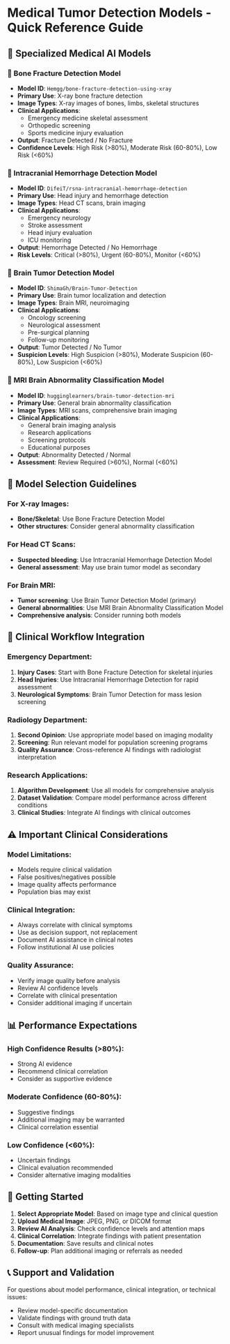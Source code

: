 # Medical Tumor Detection Models - Quick Reference Guide

## 🏥 Specialized Medical AI Models

### 🦴 Bone Fracture Detection Model
- **Model ID**: `Hemgg/bone-fracture-detection-using-xray`
- **Primary Use**: X-ray bone fracture detection
- **Image Types**: X-ray images of bones, limbs, skeletal structures
- **Clinical Applications**: 
  - Emergency medicine skeletal assessment
  - Orthopedic screening
  - Sports medicine injury evaluation
- **Output**: Fracture Detected / No Fracture
- **Confidence Levels**: High Risk (>80%), Moderate Risk (60-80%), Low Risk (<60%)

### 🧠 Intracranial Hemorrhage Detection Model  
- **Model ID**: `DifeiT/rsna-intracranial-hemorrhage-detection`
- **Primary Use**: Head injury and hemorrhage detection
- **Image Types**: Head CT scans, brain imaging
- **Clinical Applications**:
  - Emergency neurology
  - Stroke assessment
  - Head injury evaluation
  - ICU monitoring
- **Output**: Hemorrhage Detected / No Hemorrhage  
- **Risk Levels**: Critical (>80%), Urgent (60-80%), Monitor (<60%)

### 🔬 Brain Tumor Detection Model
- **Model ID**: `ShimaGh/Brain-Tumor-Detection`
- **Primary Use**: Brain tumor localization and detection
- **Image Types**: Brain MRI, neuroimaging
- **Clinical Applications**:
  - Oncology screening
  - Neurological assessment
  - Pre-surgical planning
  - Follow-up monitoring
- **Output**: Tumor Detected / No Tumor
- **Suspicion Levels**: High Suspicion (>80%), Moderate Suspicion (60-80%), Low Suspicion (<60%)

### 🧠 MRI Brain Abnormality Classification Model
- **Model ID**: `hugginglearners/brain-tumor-detection-mri`
- **Primary Use**: General brain abnormality classification
- **Image Types**: MRI scans, comprehensive brain imaging
- **Clinical Applications**:
  - General brain imaging analysis
  - Research applications
  - Screening protocols
  - Educational purposes
- **Output**: Abnormality Detected / Normal
- **Assessment**: Review Required (>60%), Normal (<60%)

## 🎯 Model Selection Guidelines

### For X-ray Images:
- **Bone/Skeletal**: Use Bone Fracture Detection Model
- **Other structures**: Consider general abnormality classification

### For Head CT Scans:
- **Suspected bleeding**: Use Intracranial Hemorrhage Detection Model
- **General assessment**: May use brain tumor model as secondary

### For Brain MRI:
- **Tumor screening**: Use Brain Tumor Detection Model (primary)
- **General abnormalities**: Use MRI Brain Abnormality Classification Model
- **Comprehensive analysis**: Consider running both models

## 🏥 Clinical Workflow Integration

### Emergency Department:
1. **Injury Cases**: Start with Bone Fracture Detection for skeletal injuries
2. **Head Injuries**: Use Intracranial Hemorrhage Detection for rapid assessment
3. **Neurological Symptoms**: Brain Tumor Detection for mass lesion screening

### Radiology Department:
1. **Second Opinion**: Use appropriate model based on imaging modality
2. **Screening**: Run relevant model for population screening programs
3. **Quality Assurance**: Cross-reference AI findings with radiologist interpretation

### Research Applications:
1. **Algorithm Development**: Use all models for comprehensive analysis
2. **Dataset Validation**: Compare model performance across different conditions
3. **Clinical Studies**: Integrate AI findings with clinical outcomes

## ⚠️ Important Clinical Considerations

### Model Limitations:
- Models require clinical validation
- False positives/negatives possible
- Image quality affects performance
- Population bias may exist

### Clinical Integration:
- Always correlate with clinical symptoms
- Use as decision support, not replacement
- Document AI assistance in clinical notes
- Follow institutional AI use policies

### Quality Assurance:
- Verify image quality before analysis
- Review AI confidence levels
- Correlate with clinical presentation
- Consider additional imaging if uncertain

## 📊 Performance Expectations

### High Confidence Results (>80%):
- Strong AI evidence
- Recommend clinical correlation
- Consider as supportive evidence

### Moderate Confidence (60-80%):
- Suggestive findings
- Additional imaging may be warranted
- Clinical correlation essential

### Low Confidence (<60%):
- Uncertain findings
- Clinical evaluation recommended
- Consider alternative imaging modalities

## 🚀 Getting Started

1. **Select Appropriate Model**: Based on image type and clinical question
2. **Upload Medical Image**: JPEG, PNG, or DICOM format
3. **Review AI Analysis**: Check confidence levels and attention maps
4. **Clinical Correlation**: Integrate findings with patient presentation
5. **Documentation**: Save results and clinical notes
6. **Follow-up**: Plan additional imaging or referrals as needed

## 📞 Support and Validation

For questions about model performance, clinical integration, or technical issues:
- Review model-specific documentation
- Validate findings with ground truth data
- Consult with medical imaging specialists
- Report unusual findings for model improvement
